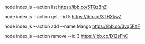 node index.js --action list
https://ibb.co/5TQzBhZ

node index.js --action get --id 5
https://ibb.co/3THXkwZ

node index.js --action add --name Mango 
https://ibb.co/3vq5FXF

node index.js --action remove --id 3
https://ibb.co/D12sFhC
